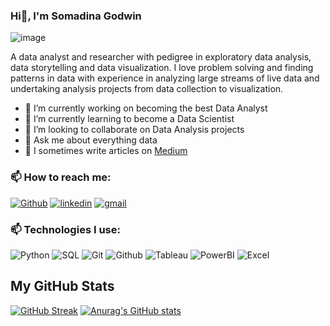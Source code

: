 ### Hi👋, I'm Somadina Godwin
![image](https://user-images.githubusercontent.com/96174850/226178130-d1b898d9-68f7-4113-8b97-68340400a9a4.png)

A data analyst and researcher  with pedigree in exploratory data analysis, data storytelling and data visualization. I love problem solving and finding patterns in data with experience in analyzing large streams of live data and undertaking analysis projects from data collection to visualization.

- 🔭 I’m currently working on becoming the best Data Analyst
- 🌱 I’m currently learning to become a Data Scientist
- 👯 I’m looking to collaborate on Data Analysis projects
- 💬 Ask me about everything data
- 📝 I sometimes write articles on [Medium](https://medium.com/@somadinaogbonnaya4)


### 📫 How to reach me:

[![Github](https://img.shields.io/badge/GitHub-black?style=for-the-badge&logo=Github&logoColor=white)](https://github.com/Somadina-Godwin)
[![linkedin](https://img.shields.io/badge/Linkedin-0e76a8?style=for-the-badge&logo=Linkedin&logoColor=white)](https://www.linkedin.com/in/somadina-ogbonnaya-28aa13149)
[![gmail](https://img.shields.io/badge/Gmail-ff0000?style=for-the-badge&logo=Gmail&logoColor=white)](https://somadinaogbonnaya4@gmail.com)

### 📫 Technologies I use:

![Python](https://img.shields.io/badge/Python-white?style=for-the-badge&logo=Python&logoColor=072a6c)
![SQL](https://img.shields.io/badge/SQL-800020?style=for-the-badge&logo=SQL&logoColor=white)
![Git](https://img.shields.io/badge/Git-75816b?style=for-the-badge&logo=Git&logoColor=white)
![Github](https://img.shields.io/badge/Github-black?style=for-the-badge&logo=Github&logoColor=white)
![Tableau](https://img.shields.io/badge/Tableau-white?style=for-the-badge&logo=Tableau&logoColor=072a6c)
![PowerBI](https://img.shields.io/badge/PowerBI-yellow?style=for-the-badge&logo=PowerBI&logoColor=white)
![Excel](https://img.shields.io/badge/Spreadsheets-228b22?style=for-the-badge&logo=Excel&logoColor=white)

## My GitHub Stats
[![GitHub Streak](https://streak-stats.demolab.com/?user=Somadina-Godwin)](https://git.io/streak-stats)
[![Anurag's GitHub stats](https://github-readme-stats.vercel.app/api?username=Somadina-Godwin)](https://github.com/anuraghazra/github-readme-stats)

<!--
**VanduFido/VanduFido** is a ✨ _special_ ✨ repository because its `README.md` (this file) appears on your GitHub profile.
Here are some ideas to get you started:

- 🔭 I’m currently working on ...
- 🌱 I’m currently learning ...
- 👯 I’m looking to collaborate on Data Science and Machine Learning Projects.
- 🤔 I’m looking for help with ...
- 💬 Ask me about ...
- 📫 How to reach me: ...
- 😄 Pronouns: She/Her
- ⚡ Fun fact: I get high on music
-->
